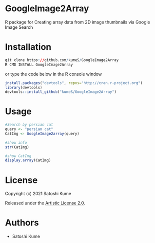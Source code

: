# GoogleImage2Array
R package for Creating array data from 2D image thumbnails via Google Image Search

Installation
======
```r
git clone https://github.com/kumeS/GoogleImage2Array
R CMD INSTALL GoogleImage2Array
```

or type the code below in the R console window

```r
install.packages("devtools", repos="http://cran.r-project.org")
library(devtools)
devtools::install_github("kumeS/GoogleImage2Array")
```

Usage 
======
```r
#Search by persian cat
query <- "persian cat"
CatImg <- GoogleImage2array(query)

#show info
str(CatImg)

#show CatImg
display.array(CatImg)
```

# License
Copyright (c) 2021 Satoshi Kume 

Released under the [Artistic License 2.0](http://www.perlfoundation.org/artistic_license_2_0).

# Authors
- Satoshi Kume
